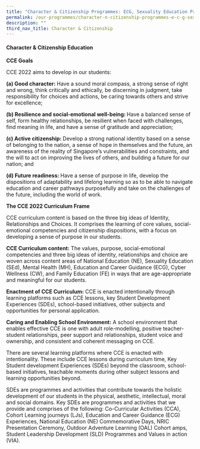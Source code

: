 ```yaml
---
title: "Character & Citizenship Programmes: ECG, Sexuality Education Programme"
permalink: /our-programmes/character-n-citizenship-programmes-e-c-g-sexuality-education-programme/
description: ""
third_nav_title: Character & Citizenship
---
```

<h4><strong>Character &amp; Citizenship Education<br /></strong></h4>
<p><strong>CCE Goals</strong></p>
<p>CCE 2022 aims to develop in our students:</p>
<p><strong>(a) </strong><strong>Good character:&nbsp;</strong>Have a sound moral compass, a strong sense of right and wrong, think critically and ethically, be discerning in judgment, take responsibility for choices and actions, be caring towards others and strive for excellence;</p>
<p><strong>(b) </strong><strong>Resilience and social-emotional well-being:&nbsp;</strong>Have a balanced sense of self, form healthy relationships, be resilient when faced with challenges, find meaning in life, and have a sense of gratitude and appreciation;</p>
<p><strong>(c) </strong><strong>Active citizenship:&nbsp;</strong>Develop a strong national identity based on a sense of belonging to the nation, a sense of hope in themselves and the future, an awareness of the reality of Singapore&rsquo;s vulnerabilities and constraints, and the will to act on improving the lives of others, and building a future for our nation; and</p>
<p><strong>(d) </strong><strong>Future readiness:&nbsp;</strong>Have a sense of purpose in life, develop the dispositions of adaptability and lifelong learning so as to be able to navigate education and career pathways purposefully and take on the challenges of the future, including the world of work.</p>
<p><strong>The CCE 2022 Curriculum Frame</strong></p>
<p>CCE curriculum content is based on the three big ideas of Identity, Relationships and Choices. It comprises the learning of core values, social-emotional competencies and citizenship dispositions, with a focus on developing a sense of purpose in our students.</p>
<p><strong>CCE Curriculum content:</strong>&nbsp;The values, purpose, social-emotional competencies and three big ideas of identity, relationships and choice are woven across content areas of National Education (NE), Sexuality Education (SEd), Mental Health (MH), Education and Career Guidance (ECG), Cyber Wellness (CW), and Family Education (FE) in ways that are age-appropriate and meaningful for our students.</p>
<p><strong>Enactment of CCE Curriculum:</strong>&nbsp;CCE is enacted intentionally through learning platforms such as CCE lessons, key Student Development Experiences (SDEs), school-based initiatives, other subjects and opportunities for personal application.</p>
<p><strong>Caring and Enabling School Environment:</strong>&nbsp;A school environment that enables effective CCE is one with adult role-modelling, positive teacher-student relationships, peer support and relationships, student voice and ownership, and consistent and coherent messaging on CCE.</p>
<p>There are several learning platforms where CCE is enacted with intentionality. These include CCE lessons during curriculum time, Key Student development Experiences (SDEs) beyond the classroom, school-based initiatives, teachable moments during other subject lessons and learning opportunities beyond.</p>
<p>SDEs are programmes and activities that contribute towards the holistic development of our students in the physical, aesthetic, intellectual, moral and social domains. Key SDEs are programmes and activities that we provide and comprises of the following: Co-Curricular Activities (CCA), Cohort Learning journeys (LJs), Education and Career Guidance (ECG) Experiences, National Education (NE) Commemorative Days, NRIC Presentation Ceremony, Outdoor Adventure Learning (OAL) Cohort amps, Student Leadership Development (SLD) Programmes and Values in action (VIA).&nbsp;</p>